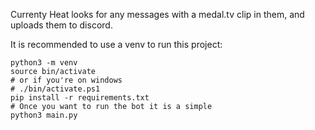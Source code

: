 Currenty Heat looks for any messages with a medal.tv clip in them,
	and uploads them to discord.

It is recommended to use a venv to run this project:

```
python3 -m venv
source bin/activate
# or if you're on windows
# ./bin/activate.ps1
pip install -r requirements.txt
# Once you want to run the bot it is a simple
python3 main.py
```


